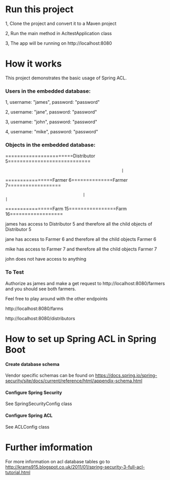# Run this project

1, Clone the project and convert it to a Maven project

2, Run the main method in AcltestApplication class

3, The app will be running on http://localhost:8080

# How it works

This project demonstrates the basic usage of Spring ACL.

### Users in the embedded database:

1, username: "james", password: "password"

2, username: "jane", password: "password"

3, username: "john", password: "password"

4, username: "mike", password: "password"

### Objects in the embedded database:

=======================Distributor 5============================

                                                       |
 
================Farmer 6==============Farmer 7==================

                                      |                                           |
        
================Farm 15================Farm 16==================

james has access to Distributor 5 and therefore all the child objects of Distributor 5

jane has access to Farmer 6 and therefore all the child objects Farmer 6

mike has access to Farmer 7 and therefore all the child objects Farmer 7

john does not have access to anything

### To Test

Authorize as james and make a get request to http://localhost:8080/farmers 
and you should see both farmers.

Feel free to play around with the other endpoints

http://localhost:8080/farms

http://localhost:8080/distributors


# How to set up Spring ACL in Spring Boot

#### Create database schema
Vendor specific schemas can be found on https://docs.spring.io/spring-security/site/docs/current/reference/html/appendix-schema.html

#### Configure Spring Security
See SpringSecurityConfig class

#### Configure Spring ACL
See ACLConfig class

# Further imformation
For more information on acl database tables go to http://krams915.blogspot.co.uk/2011/01/spring-security-3-full-acl-tutorial.html

